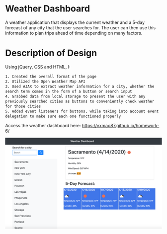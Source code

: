 # Weather Dashboard

A weather application that displays the current weather and a 5-day forecast of any city that the user searches for. The user can then use this information to plan trips ahead of time depending on many factors.

# Description of Design

Using jQuery, CSS and HTML, I:

    1. Created the overall format of the page
    2. Utilized the Open Weather Map API
    3. Used AJAX to extract weather information for a city, whether the search term comes in the form of a button or search input
    4. Grabbed data from local storage to present the user with any previously searched cities as buttons to conveniently check weather for those cities
    5. Added event listeners for buttons, while taking into account event delegation to make sure each one functioned properly

Access the weather dashboard here: https://vxmao87.github.io/homework-6/

![image](Assets/weatherDashboard.png)
